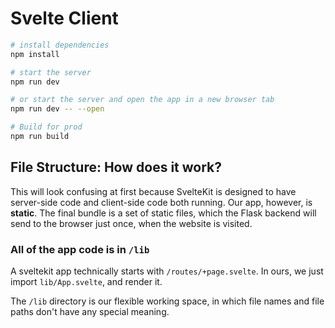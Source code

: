 # Svelte Client

```bash
# install dependencies
npm install

# start the server
npm run dev

# or start the server and open the app in a new browser tab
npm run dev -- --open

# Build for prod
npm run build
```

## File Structure: How does it work?

This will look confusing at first because SvelteKit is designed to have server-side code and client-side code both running.
Our app, however, is **static**. The final bundle is a set of static files, which the Flask backend will send to the browser just once, when the website is visited.

### All of the app code is in `/lib`

A sveltekit app technically starts with `/routes/+page.svelte`. In ours, we just import `lib/App.svelte`, and render it.

The `/lib` directory is our flexible working space, in which file names and file paths don't have any special meaning.
